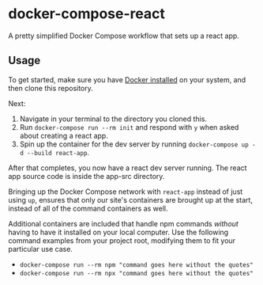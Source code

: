 # docker-compose-react
A pretty simplified Docker Compose workflow that sets up a react app.


## Usage

To get started, make sure you have [Docker installed](https://www.docker.com/get-started) on your system, and then clone this repository.

Next:
1. Navigate in your terminal to the directory you cloned this.
2. Run `docker-compose run --rm init` and respond with `y` when asked about creating a react app.
3. Spin up the container for the dev server by running `docker-compose up -d --build react-app`.

After that completes, you now have a react dev server running. The react app source code is inside the app-src directory.

Bringing up the Docker Compose network with `react-app` instead of just using `up`, ensures that only our site's containers are brought up at the start, instead of all of the command containers as well.

Additional containers are included that handle npm commands *without* having to have it installed on your local computer. Use the following command examples from your project root, modifying them to fit your particular use case.

- `docker-compose run --rm npm "command goes here without the quotes"`
- `docker-compose run --rm npx "command goes here without the quotes"`
